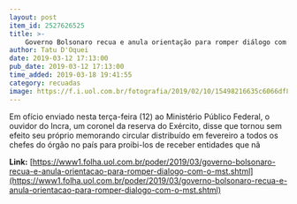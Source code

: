 ```yaml
---
layout: post
item_id: 2527626525
title: >-
    Governo Bolsonaro recua e anula orientação para romper diálogo com o MST
author: Tatu D'Oquei
date: 2019-03-12 17:13:00
pub_date: 2019-03-12 17:13:00
time_added: 2019-03-18 19:41:55
category: recuadas
image: https://f.i.uol.com.br/fotografia/2019/02/10/15498216635c6066df80d2e_1549821663_3x2_rt.jpg
---
```


Em ofício enviado nesta terça-feira (12) ao Ministério Público Federal, o ouvidor do Incra, um coronel da reserva do Exército, disse que tornou sem efeito seu próprio memorando circular distribuído em fevereiro a todos os chefes do órgão no país para proibi-los de receber entidades que nã

**Link:** [https://www1.folha.uol.com.br/poder/2019/03/governo-bolsonaro-recua-e-anula-orientacao-para-romper-dialogo-com-o-mst.shtml](https://www1.folha.uol.com.br/poder/2019/03/governo-bolsonaro-recua-e-anula-orientacao-para-romper-dialogo-com-o-mst.shtml)

